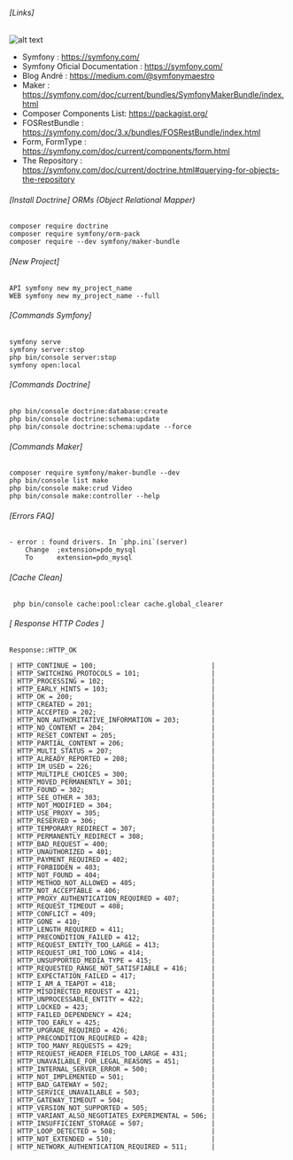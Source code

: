 ###### [Links]
![alt text](https://github.com//[reponame]/blob/[branch]/symfony_logo.jpg?raw=true)
- Symfony : https://symfony.com/
- Symfony Oficial Documentation : https://symfony.com/
- Blog André : https://medium.com/@symfonymaestro
- Maker : https://symfony.com/doc/current/bundles/SymfonyMakerBundle/index.html
- Composer Components List: https://packagist.org/
- FOSRestBundle : https://symfony.com/doc/3.x/bundles/FOSRestBundle/index.html
- Form, FormType  : https://symfony.com/doc/current/components/form.html
- The Repository : https://symfony.com/doc/current/doctrine.html#querying-for-objects-the-repository

###### [Install Doctrine] ORMs (Object Relational Mapper)

```
composer require doctrine
composer require symfony/orm-pack
composer require --dev symfony/maker-bundle
```

###### [New Project]

```
API symfony new my_project_name
WEB symfony new my_project_name --full
```

###### [Commands Symfony]
```
symfony serve
symfony server:stop
php bin/console server:stop
symfony open:local
```

###### [Commands Doctrine]

```
php bin/console doctrine:database:create
php bin/console doctrine:schema:update
php bin/console doctrine:schema:update --force
```

###### [Commands Maker]

```
composer require symfony/maker-bundle --dev
php bin/console list make
php bin/console make:crud Video
php bin/console make:controller --help
```

###### [Errors FAQ]

	- error : found drivers. In `php.ini`(server)
		Change 	;extension=pdo_mysql
		To  	extension=pdo_mysql

###### [Cache Clean]

```
 php bin/console cache:pool:clear cache.global_clearer
```

###### [ Response HTTP Codes ]

```
Response::HTTP_OK

| HTTP_CONTINUE = 100;                             |
| HTTP_SWITCHING_PROTOCOLS = 101;                  |
| HTTP_PROCESSING = 102;                           |
| HTTP_EARLY_HINTS = 103;                          |
| HTTP_OK = 200;                                   |
| HTTP_CREATED = 201;                              |
| HTTP_ACCEPTED = 202;                             |
| HTTP_NON_AUTHORITATIVE_INFORMATION = 203;        |
| HTTP_NO_CONTENT = 204;                           |
| HTTP_RESET_CONTENT = 205;                        |
| HTTP_PARTIAL_CONTENT = 206;                      |
| HTTP_MULTI_STATUS = 207;                         |
| HTTP_ALREADY_REPORTED = 208;                     |
| HTTP_IM_USED = 226;                              |
| HTTP_MULTIPLE_CHOICES = 300;                     |
| HTTP_MOVED_PERMANENTLY = 301;                    |
| HTTP_FOUND = 302;                                |
| HTTP_SEE_OTHER = 303;                            |
| HTTP_NOT_MODIFIED = 304;                         |
| HTTP_USE_PROXY = 305;                            |
| HTTP_RESERVED = 306;                             |
| HTTP_TEMPORARY_REDIRECT = 307;                   |
| HTTP_PERMANENTLY_REDIRECT = 308;                 |
| HTTP_BAD_REQUEST = 400;                          |
| HTTP_UNAUTHORIZED = 401;                         |
| HTTP_PAYMENT_REQUIRED = 402;                     |
| HTTP_FORBIDDEN = 403;                            |
| HTTP_NOT_FOUND = 404;                            |
| HTTP_METHOD_NOT_ALLOWED = 405;                   |
| HTTP_NOT_ACCEPTABLE = 406;                       |
| HTTP_PROXY_AUTHENTICATION_REQUIRED = 407;        |
| HTTP_REQUEST_TIMEOUT = 408;                      |
| HTTP_CONFLICT = 409;                             |
| HTTP_GONE = 410;                                 |
| HTTP_LENGTH_REQUIRED = 411;                      |
| HTTP_PRECONDITION_FAILED = 412;                  |
| HTTP_REQUEST_ENTITY_TOO_LARGE = 413;             |
| HTTP_REQUEST_URI_TOO_LONG = 414;                 |
| HTTP_UNSUPPORTED_MEDIA_TYPE = 415;               |
| HTTP_REQUESTED_RANGE_NOT_SATISFIABLE = 416;      |
| HTTP_EXPECTATION_FAILED = 417;                   |
| HTTP_I_AM_A_TEAPOT = 418;                        |
| HTTP_MISDIRECTED_REQUEST = 421;                  |
| HTTP_UNPROCESSABLE_ENTITY = 422;                 |
| HTTP_LOCKED = 423;                               |
| HTTP_FAILED_DEPENDENCY = 424;                    |
| HTTP_TOO_EARLY = 425;                            |
| HTTP_UPGRADE_REQUIRED = 426;                     |
| HTTP_PRECONDITION_REQUIRED = 428;                |
| HTTP_TOO_MANY_REQUESTS = 429;                    |
| HTTP_REQUEST_HEADER_FIELDS_TOO_LARGE = 431;      |
| HTTP_UNAVAILABLE_FOR_LEGAL_REASONS = 451;        |
| HTTP_INTERNAL_SERVER_ERROR = 500;                |
| HTTP_NOT_IMPLEMENTED = 501;                      |
| HTTP_BAD_GATEWAY = 502;                          |
| HTTP_SERVICE_UNAVAILABLE = 503;                  |
| HTTP_GATEWAY_TIMEOUT = 504;                      |
| HTTP_VERSION_NOT_SUPPORTED = 505;                |
| HTTP_VARIANT_ALSO_NEGOTIATES_EXPERIMENTAL = 506; |
| HTTP_INSUFFICIENT_STORAGE = 507;                 |
| HTTP_LOOP_DETECTED = 508;                        |
| HTTP_NOT_EXTENDED = 510;                         |
| HTTP_NETWORK_AUTHENTICATION_REQUIRED = 511;      |
```

